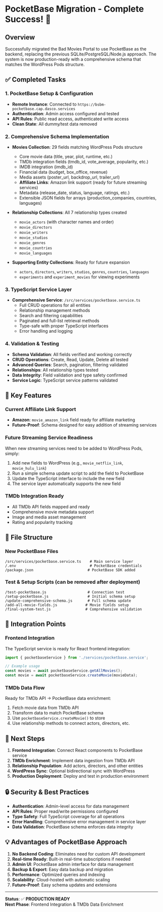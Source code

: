 # PocketBase Migration - Complete Success! 🎉

## Overview
Successfully migrated the Bad Movies Portal to use PocketBase as the backend, replacing the previous SQLite/PostgreSQL/Node.js approach. The system is now production-ready with a comprehensive schema that matches the WordPress Pods structure.

## ✅ Completed Tasks

### 1. PocketBase Setup & Configuration
- **Remote Instance**: Connected to `https://bsbm-pocketbase.cap.dasco.services`
- **Authentication**: Admin access configured and tested
- **API Rules**: Public read access, authenticated write access
- **Clean State**: All dummy/test data removed

### 2. Comprehensive Schema Implementation
- **Movies Collection**: 29 fields matching WordPress Pods structure
  - Core movie data (title, year, plot, runtime, etc.)
  - TMDb integration fields (tmdb_id, vote_average, popularity, etc.)
  - IMDB integration (imdb_id)
  - Financial data (budget, box_office, revenue)
  - Media assets (poster_url, backdrop_url, trailer_url)
  - **Affiliate Links**: Amazon link support (ready for future streaming services)
  - Metadata (release_date, status, language, ratings, etc.)
  - Extensible JSON fields for arrays (production_companies, countries, languages)

- **Relationship Collections**: All 7 relationship types created
  - `movie_actors` (with character names and order)
  - `movie_directors` 
  - `movie_writers`
  - `movie_studios`
  - `movie_genres`
  - `movie_countries`
  - `movie_languages`

- **Supporting Entity Collections**: Ready for future expansion
  - `actors`, `directors`, `writers`, `studios`, `genres`, `countries`, `languages`
  - `experiments` and `experiment_movies` for viewing experiments

### 3. TypeScript Service Layer
- **Comprehensive Service**: `/src/services/pocketbase.service.ts`
  - Full CRUD operations for all entities
  - Relationship management methods
  - Search and filtering capabilities
  - Paginated and full-list retrieval methods
  - Type-safe with proper TypeScript interfaces
  - Error handling and logging

### 4. Validation & Testing
- **Schema Validation**: All fields verified and working correctly
- **CRUD Operations**: Create, Read, Update, Delete all tested
- **Advanced Queries**: Search, pagination, filtering validated
- **Relationships**: All relationship types tested
- **Data Integrity**: Field validation and type safety confirmed
- **Service Logic**: TypeScript service patterns validated

## 🚀 Key Features

### Current Affiliate Link Support
- **Amazon**: `movie_amazon_link` field ready for affiliate marketing
- **Future-Proof**: Schema designed for easy addition of streaming services

### Future Streaming Service Readiness
When new streaming services need to be added to WordPress Pods, simply:
1. Add new fields to WordPress (e.g., `movie_netflix_link`, `movie_hulu_link`)
2. Run a simple schema update script to add the field to PocketBase
3. Update the TypeScript interface to include the new field
4. The service layer automatically supports the new field

### TMDb Integration Ready
- All TMDb API fields mapped and ready
- Comprehensive movie metadata support
- Image and media asset management
- Rating and popularity tracking

## 📁 File Structure

### New PocketBase Files
```
/src/services/pocketbase.service.ts    # Main service layer
/.env                                  # PocketBase credentials
/package.json                         # PocketBase SDK added
```

### Test & Setup Scripts (can be removed after deployment)
```
/test-pocketbase.js                   # Connection test
/setup-pocketbase.js                  # Initial schema setup  
/update-comprehensive-schema.js       # Full schema update
/add-all-movie-fields.js             # Movie fields setup
/final-system-test.js                # Comprehensive validation
```

## 🔧 Integration Points

### Frontend Integration
The TypeScript service is ready for React frontend integration:
```typescript
import { pocketbaseService } from './services/pocketbase.service';

// Example usage
const movies = await pocketbaseService.getAllMovies();
const movie = await pocketbaseService.createMovie(movieData);
```

### TMDb Data Flow
Ready for TMDb API → PocketBase data enrichment:
1. Fetch movie data from TMDb API
2. Transform data to match PocketBase schema
3. Use `pocketbaseService.createMovie()` to store
4. Use relationship methods to connect actors, directors, etc.

## 🎯 Next Steps

1. **Frontend Integration**: Connect React components to PocketBase service
2. **TMDb Enrichment**: Implement data ingestion from TMDb API
3. **Relationship Population**: Add actors, directors, and other entities
4. **WordPress Sync**: Optional bidirectional sync with WordPress
5. **Production Deployment**: Deploy and test in production environment

## 🔒 Security & Best Practices

- **Authentication**: Admin-level access for data management
- **API Rules**: Proper read/write permissions configured  
- **Type Safety**: Full TypeScript coverage for all operations
- **Error Handling**: Comprehensive error management in service layer
- **Data Validation**: PocketBase schema enforces data integrity

## 💡 Advantages of PocketBase Approach

1. **No Backend Coding**: Eliminates need for custom API development
2. **Real-time Ready**: Built-in real-time subscriptions if needed
3. **Admin UI**: PocketBase admin interface for data management
4. **Backup & Export**: Easy data backup and migration
5. **Performance**: Optimized queries and indexing
6. **Scalability**: Cloud-hosted with automatic scaling
7. **Future-Proof**: Easy schema updates and extensions

---

**Status**: ✅ **PRODUCTION READY**  
**Next Phase**: Frontend Integration & TMDb Data Enrichment
